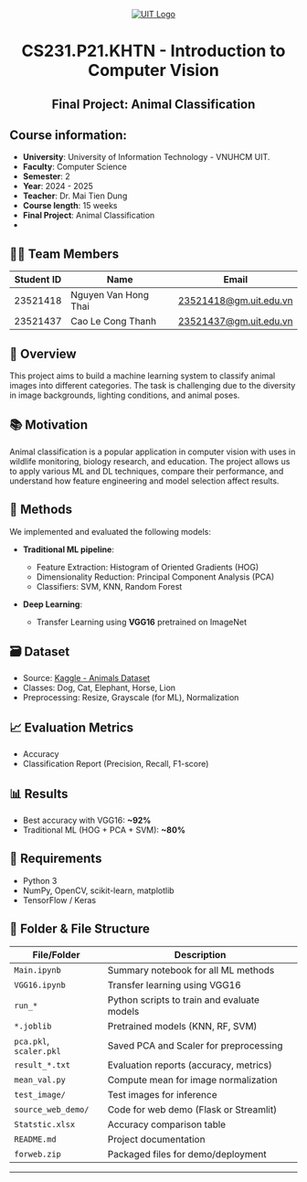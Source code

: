 <p align="center">
  <a href="https://www.uit.edu.vn/" title="Trường Đại học Công nghệ Thông tin">
    <img src="https://i.imgur.com/WmMnSRt.png" alt="UIT Logo">
  </a>
</p>

<h1 align="center">CS231.P21.KHTN - Introduction to Computer Vision</h1>
<h2 align="center">Final Project: Animal Classification</h2>

## Course information:
- **University**: University of Information Technology - VNUHCM UIT.
- **Faculty**: Computer Science
- **Semester**: 2
- **Year**: 2024 - 2025
- **Teacher**: Dr. Mai Tien Dung
- **Course length**: 15 weeks
- **Final Project**: Animal Classification
- 
## 👨‍💻 Team Members
| Student ID | Name                     | Email                         |
|------------|--------------------------|-------------------------------|
| 23521418   | Nguyen Van Hong Thai     | 23521418@gm.uit.edu.vn       |
| 23521437   | Cao Le Cong Thanh        | 23521437@gm.uit.edu.vn       |

## 📌 Overview
This project aims to build a machine learning system to classify animal images into different categories. The task is challenging due to the diversity in image backgrounds, lighting conditions, and animal poses.

## 📚 Motivation
Animal classification is a popular application in computer vision with uses in wildlife monitoring, biology research, and education. The project allows us to apply various ML and DL techniques, compare their performance, and understand how feature engineering and model selection affect results.

## 🧠 Methods
We implemented and evaluated the following models:

- **Traditional ML pipeline**:
  - Feature Extraction: Histogram of Oriented Gradients (HOG)
  - Dimensionality Reduction: Principal Component Analysis (PCA)
  - Classifiers: SVM, KNN, Random Forest

- **Deep Learning**:
  - Transfer Learning using **VGG16** pretrained on ImageNet

## 🗃️ Dataset
- Source: [Kaggle - Animals Dataset](https://www.kaggle.com/datasets/antobenedetti/animals)
- Classes: Dog, Cat, Elephant, Horse, Lion
- Preprocessing: Resize, Grayscale (for ML), Normalization

## 📈 Evaluation Metrics
- Accuracy
- Classification Report (Precision, Recall, F1-score)

## 📊 Results
- Best accuracy with VGG16: **~92%**
- Traditional ML (HOG + PCA + SVM): **~80%**

## 🔧 Requirements
- Python 3
- NumPy, OpenCV, scikit-learn, matplotlib
- TensorFlow / Keras

## 📁 Folder & File Structure

| File/Folder               | Description |
|---------------------------|-------------|
| `Main.ipynb`              | Summary notebook for all ML methods |
| `VGG16.ipynb`             | Transfer learning using VGG16 |
| `run_*`                   | Python scripts to train and evaluate models |
| `*.joblib`                | Pretrained models (KNN, RF, SVM) |
| `pca.pkl`, `scaler.pkl`   | Saved PCA and Scaler for preprocessing |
| `result_*.txt`            | Evaluation reports (accuracy, metrics) |
| `mean_val.py`             | Compute mean for image normalization |
| `test_image/`             | Test images for inference |
| `source_web_demo/`        | Code for web demo (Flask or Streamlit) |
| `Statstic.xlsx`           | Accuracy comparison table |
| `README.md`               | Project documentation |
| `forweb.zip`              | Packaged files for demo/deployment |

---


